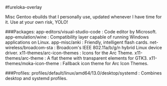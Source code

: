 #fureloka-overlay

Misc Gentoo ebuilds that I personally use, updated whenever I have time for it.
Use at your own risk, YOLO!

###Packages:
	app-editors/visual-studio-code : Code editor by Microsoft.
	app-emulation/wine : Compatibility layer capable of running Windows applications on Linux.
	app-misc/anki : Friendly, intelligent flash cards.
	net-wireless/broadcom-sta : Broadcom's IEEE 802.11a/b/g/n hybrid Linux device driver.
	x11-themes/arc-icon-themes : Icons for the Arc Theme.
	x11-themes/arc-theme : A flat theme with transparent elements for GTK3.
	x11-themes/moka-icon-theme : Fallback icon theme for Arc Icon Themes.
	
###Profiles:
	profiles/default/linux/amd64/13.0/desktop/systemd : Combines desktop and systemd profiles.
	
